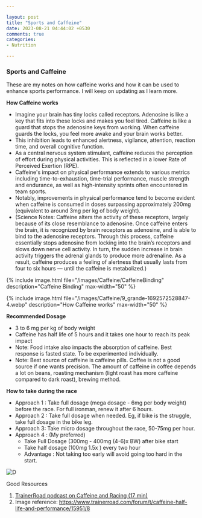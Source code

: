 ```yaml
---

layout: post
title: "Sports and Caffeine"
date: 2023-08-21 04:44:02 +0530
comments: true
categories: 
- Nutrition

---
```


### Sports and Caffeine

These are my notes on how caffeine works and how it can be used to enhance sports performance. I will keep on updating as I learn more. 



**How Caffeine works**

* Imagine your brain has tiny locks called receptors. Adenosine is like a  key that fits into these locks and makes you feel tired. Caffeine is like a guard that stops the adenosine keys from working. When caffeine guards the locks, you feel more awake and your brain works better.
* This inhibition leads to enhanced alertness, vigilance, attention, reaction time, and overall cognitive function.
* As a central nervous system stimulant, caffeine reduces the perception  of effort during physical activities. This is reflected in a lower Rate  of Perceived Exertion (RPE). 
* Caffeine's impact on physical performance extends to various metrics including time-to-exhaustion, time-trial performance, muscle strength and endurance, as well as high-intensity sprints often encountered in team sports.
* Notably, improvements in physical performance tend to become evident when caffeine is consumed in doses surpassing approximately 200mg (equivalent to around 3mg per kg of body weight).
* (Science Notes: Caffeine alters the activity of these receptors, largely because of its  close resemblance to adenosine. Once caffeine enters the brain, it is  recognized by brain receptors as adenosine, and is able to bind to the  adenosine receptors. Through this process, caffeine essentially stops  adenosine from locking into the brain’s receptors and slows down nerve  cell activity. In turn, the sudden increase in brain activity triggers  the adrenal glands to produce more adrenaline. As a result, caffeine  produces a feeling of alertness that usually lasts from four to six  hours — until the caffeine is metabolized.)

{% include image.html file="/images/Caffeine/CaffeineBinding" description="Caffeine Binding" max-width="50" %}

{% include image.html file="/images/Caffeine/9_grande-1692572528847-4.webp" description="How Caffeine works" max-width="50" %}



**Recommended Dosage**

- 3 to 6 mg per kg of body weight
- Caffeine has half life of 5 hours and it takes one hour to reach its peak impact
- Note: Food intake also impacts the absorption of caffeine. Best response is fasted state. To be experimented individually.
- Note: Best source of caffeine is caffeine pills. Coffee is not a good source if one wants precision. The amount of caffeine in coffee depends a lot on beans, roasting mechanism (light roast has more caffeine compared to dark roast), brewing method. 



**How to take during the race**

* Approach 1 : Take full dosage (mega dosage - 6mg per body weight) before the race. For full ironman, renew it after 6 hours.
* Approach 2 : Take full dosage when needed. Eg, if bike is the struggle, take full dosage in the bike leg.
* Approach 3: Take micro dosage throughout the race, 50-75mg per hour.
* Approach 4 :  (My preferred)
  * Take Full Dosage (300mg - 400mg (4-6)x BW) after bike start
  * Take half dosage (100mg 1.5x ) every two hour
  * Advantage : Not taking too early will avoid going too hard in the start.



![D](Caffeine)



Good Resources

1. [TrainerRoad podcast on Caffeine and Racing (17 min)](https://www.youtube.com/watch?v=5S8l40GlLsA)
2. Image reference: https://www.trainerroad.com/forum/t/caffeine-half-life-and-performance/15951/8